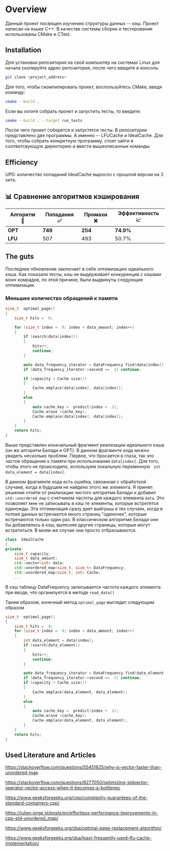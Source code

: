# Overview
Данный проект посвящен изучению структуры данных -- кэш. Проект написан на языке C++. В качестве системы сборки и тестирования использованы CMake и CTest.

## Installation
Для установки репозитория на свой компьютер на системах Linux для начала скопируйте адрес репозитория, после чего введите в консоль:
```bash
git clone <project_address>
```
Для того, чтобы скомпилировать проект, воспользуйтесь CMake, введя команду:
```bash
cmake --build .
```
Если вы хотите собрать проект и запустить тесты, то введите:
```bash
cmake --build . --target run_tests
```
После чего проект соберется и запустятся тесты.
В репозитории представлено две программы. А именно -- LFUCache и IdealCache. Для того, чтобы собрать конкретную программу, стоит зайти в соответсвующую директорию и ввести вышеописанные команды.

## Efficiency
UPD: количество попаданий IdealCache выросло с прошлой версии на 3 хита.

## 📊 Сравнение алгоритмов кэширования

| Алгоритм 🧠 | Попадания ✅ | Промахи ❌ | Эффективность 📈 |
|------------|-------------|-----------|-----------------|
| **OPT**    | **749**     | **254**   | **74.9%**       |
| **LFU**    | 507         | 493       | 50.7%           |

## The guts
Последнее обновление заключает в себе оптимизацию идеального кэша. Как показали тесты, кэш не выдерживает конкуренции с кэшами моих комрадов, по этой причине, были выдвинуты следующие оптимизации.

### Меньшее количество обращений к памяти
```cpp
size_t  optimal_page()
{
	size_t hits =  0;

	for (size_t index =  0; index < data_amount; index++)
	{
		if (search(data[index]))
		{
			hits++;
			continue;
		}

		auto data_frequency_iterator = DataFrequency.find(data[index]);
		if (data_frequency_iterator->second ==  1) continue;

		if (capacity > Cache.size())
		{
			Cache.emplace(data[index], data[index]);
		}
		else
		{
			auto cache_key =  predict(index +  1);
			Cache.erase (cache_key);
			Cache.emplace(data[index], data[index]);
		}
	}
	return hits;
}
```
Выше представлен изначальный фрагмент реализации идеального кэша (он же алгоритм Белади и OPT). В данном фрагменте кода можно увидеть несколько проблем. Первое, что бросается в глаза, так это частое обращение к памяти при использовании ``` data[index] ```. Для того, чтобы этого не происходило, используем локальную переменную ``` int data_element = data[index]```.

В данном фрагменте кода есть ошибка, связанная с обработкой случаев, когда в будущем не найдено этого же элемента. Я принял решение отойти от реализации чистого алгоритма Белади и добавил ```std::unordered_map``` с счетчиком частоты для каждого элемента ```data```. Это позволяет мне не записывать в кэш те элементы, которые встретятся единожды. Эта оптимизация сразу дает выйгрыш в тех случаях, когда в потоке данных встречаются много страниц "одиночек", которые встречаются только один раз. В классическом алгоритме Белади они бы добавлялись в кэш, вытесняя другие страницы, которые могут встретиться. В моем же случае они просто отбрасываются.

```cpp
class  IdealCache
{
private:
	size_t capacity;
	size_t data_amount;
	std::vector<int> data;
	std::unordered_map<size_t, size_t> DataFrequency;
	std::unordered_map<size_t, int> Cache;
	...
```
В хэш таблицу DataFrequency записывается частота каждого элемента при вводе, что организуется в методе ```read_data()```

Таким образом, конечный метод ```optimal_page``` выглядит следующим образом
```cpp
size_t  optimal_page()
{
	size_t hits =  0;
	for (size_t index =  0; index < data_amount; index++)
	{
		int data_element = data[index];
		if (search(data_element))
		{
			hits++;
			continue;
		}

		auto data_frequency_iterator = DataFrequency.find(data_element);
		if (data_frequency_iterator->second ==  1) continue;
		if (capacity > Cache.size())
		{
			Cache.emplace(data_element, data_element);
		}
		else
		{
			auto cache_key =  predict(index +  1);
			Cache.erase (cache_key);
			Cache.emplace(data_element, data_element);
		}
	}
	return hits;
}
```
## Used Literature and Articles

https://stackoverflow.com/questions/55451825/why-is-vector-faster-than-unordered-map

https://stackoverflow.com/questions/8277050/optimizing-stdvector-operator-vector-access-when-it-becomes-a-bottlenec

https://www.geeksforgeeks.org/cpp/complexity-guarantees-of-the-standard-containers-cpp/

https://julien.jorge.st/posts/en/effortless-performance-improvements-in-cpp-std-unordered_map/

https://www.geeksforgeeks.org/dsa/optimal-page-replacement-algorithm/

https://www.geeksforgeeks.org/dsa/least-frequently-used-lfu-cache-implementation/
